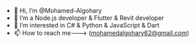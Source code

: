 - 👋 Hi, I’m @Mohamed-Algohary
- 👋 I’m a Node.js developer & Flutter & Revit developer
- 👀 I’m interested in C# & Python & JavaScript & Dart
- 📫 How to reach me---> (mohamedalgohary62@gmail.com)
